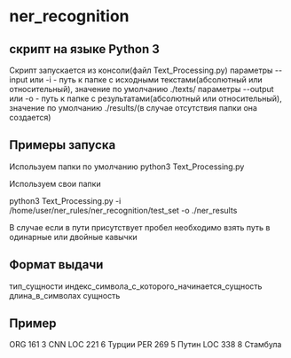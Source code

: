 # ner_recognition

## скрипт на языке Python 3 
Скрипт запускается из консоли(файл Text_Processing.py)
параметры --input или -i - путь к папке с исходными текстами(абсолютный или относительный), значение по умолчанию ./texts/
параметры --output или -o - путь к папке с результатами(абсолютный или относительный), значение по умолчанию ./results/(в случае отсутствия папки она создается)

## Примеры запуска
Используем папки по умолчанию
python3 Text_Processing.py

Используем свои папки

python3 Text_Processing.py -i /home/user/ner_rules/ner_recognition/test_set -o ./ner_results 

В случае если в пути присутствует пробел необходимо взять путь в одинарные или двойные кавычки


## Формат выдачи
тип_сущности индекс_символа_с_которого_начинается_сущность длина_в_символах сущность

## Пример
ORG 161 3 CNN
LOC 221 6 Турции
PER 269 5 Путин
LOC 338 8 Стамбула
